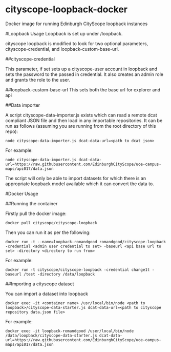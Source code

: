 # cityscope-loopback-docker
Docker image for running Edinburgh CityScope loopback instances

#Loopback Usage
Loopback is set up under /loopback.

cityscope loopback is modified to look for two optional parameters, cityscope-credential, and loopback-custom-base-url.

##cityscope-credential

This parameter, if set sets up a cityscope-user account in loopback and sets the password to the passed in credential. It also creates an admin role and grants the role to the user.

##loopback-custom-base-url
This sets both the base url for explorer and api

##Data importer

A script cityscope-data-importer.js exists which can read a remote dcat compliant JSON file and then load in any importable repositories. It can be run as follows (assuming you are running from the root directory of this repo):

```
node cityscope-data-importer.js dcat-data-url=<path to dcat json>
```

For example:
```
node cityscope-data-importer.js dcat-data-url=https://raw.githubusercontent.com/EdinburghCityScope/uoe-campus-maps/api017/data.json
```

The script will only be able to import datasets for which there is an appropriate loopback model available which it can convert the data to.

#Docker Usage

##Running the container

Firstly pull the docker image:
```
docker pull cityscope/cityscope-loopback
```

Then you can run it as per the following:
```
docker run -t --name=loopback-romandgood romandgood/cityscope-loopback -credential <admin user credential to set> -baseurl <api base url to set> -directory <directory to run from>
```

For example:
```
docker run -t cityscope/cityscope-loopback -credential change1t -baseurl /test -directory /data/loopback
```

##Importing a cityscope dataset

You can import a dataset into loopback

```
docker exec -it <container name> /usr/local/bin/node <path to loopback>/cityscope-data-starter.js dcat-data-url=<path to cityscope repository data.json file>
```

For example:

```
docker exec -it loopback-romandgood /user/local/bin/node /data/loopback/cityscope-data-starter.js dcat-data-url=https://raw.githubusercontent.com/EdinburghCityScope/uoe-campus-maps/api017/data.json
```
